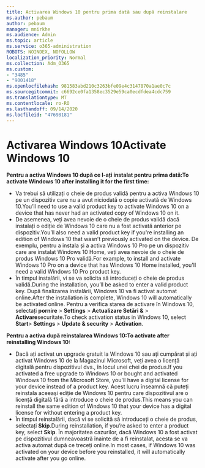 ```yaml
---
title: Activarea Windows 10 pentru prima dată sau după reinstalare
ms.author: pebaum
author: pebaum
manager: mnirkhe
ms.audience: Admin
ms.topic: article
ms.service: o365-administration
ROBOTS: NOINDEX, NOFOLLOW
localization_priority: Normal
ms.collection: Adm_O365
ms.custom:
- "3485"
- "9001418"
ms.openlocfilehash: 981583abd210c3263bfe09e4c3147870a1ae0c7c
ms.sourcegitcommit: c6692ce0fa1358ec3529e59ca0ecdfdea4cdc759
ms.translationtype: MT
ms.contentlocale: ro-RO
ms.lasthandoff: 09/14/2020
ms.locfileid: "47698181"
---
```

# <a name="activate-windows-10"></a><span data-ttu-id="2fe35-102">Activarea Windows 10</span><span class="sxs-lookup"><span data-stu-id="2fe35-102">Activate Windows 10</span></span>

<span data-ttu-id="2fe35-103">**Pentru a activa Windows 10 după ce l-ați instalat pentru prima dată:**</span><span class="sxs-lookup"><span data-stu-id="2fe35-103">**To activate Windows 10 after installing it for the first time:**</span></span>

- <span data-ttu-id="2fe35-104">Va trebui să utilizați o cheie de produs validă pentru a activa Windows 10 pe un dispozitiv care nu a avut niciodată o copie activată de Windows 10.</span><span class="sxs-lookup"><span data-stu-id="2fe35-104">You’ll need to use a valid product key to activate Windows 10 on a device that has never had an activated copy of Windows 10 on it.</span></span>
- <span data-ttu-id="2fe35-105">De asemenea, veți avea nevoie de o cheie de produs validă dacă instalați o ediție de Windows 10 care nu a fost activată anterior pe dispozitiv.</span><span class="sxs-lookup"><span data-stu-id="2fe35-105">You’ll also need a valid product key if you're installing an edition of Windows 10 that wasn’t previously activated on the device.</span></span> <span data-ttu-id="2fe35-106">De exemplu, pentru a instala și a activa Windows 10 Pro pe un dispozitiv care are instalat Windows 10 Home, veți avea nevoie de o cheie de produs Windows 10 Pro validă.</span><span class="sxs-lookup"><span data-stu-id="2fe35-106">For example, to install and activate Windows 10 Pro on a device that has Windows 10 Home installed, you'll need a valid Windows 10 Pro product key.</span></span>
- <span data-ttu-id="2fe35-107">În timpul instalării, vi se va solicita să introduceți o cheie de produs validă.</span><span class="sxs-lookup"><span data-stu-id="2fe35-107">During the installation, you’ll be asked to enter a valid product key.</span></span> <span data-ttu-id="2fe35-108">După finalizarea instalării, Windows 10 va fi activat automat online.</span><span class="sxs-lookup"><span data-stu-id="2fe35-108">After the installation is complete, Windows 10 will automatically be activated online.</span></span> <span data-ttu-id="2fe35-109">Pentru a verifica starea de activare în Windows 10, selectați **pornire** >  **Settings**  >  **Actualizare Setări &**  >  **Activare**securitate.</span><span class="sxs-lookup"><span data-stu-id="2fe35-109">To check activation status in Windows 10, select **Start**> **Settings** > **Update & security** > **Activation**.</span></span>

<span data-ttu-id="2fe35-110">**Pentru a activa după reinstalarea Windows 10:**</span><span class="sxs-lookup"><span data-stu-id="2fe35-110">**To activate after reinstalling Windows 10:**</span></span>

- <span data-ttu-id="2fe35-111">Dacă ați activat un upgrade gratuit la Windows 10 sau ați cumpărat și ați activat Windows 10 de la Magazinul Microsoft, veți avea o licență digitală pentru dispozitivul dvs., în locul unei chei de produs.</span><span class="sxs-lookup"><span data-stu-id="2fe35-111">If you activated a free upgrade to Windows 10 or bought and activated Windows 10 from the Microsoft Store, you'll have a digital license for your device instead of a product key.</span></span> <span data-ttu-id="2fe35-112">Acest lucru înseamnă că puteți reinstala aceeași ediție de Windows 10 pentru care dispozitivul are o licență digitală fără a introduce o cheie de produs.</span><span class="sxs-lookup"><span data-stu-id="2fe35-112">This means you can reinstall the same edition of Windows 10 that your device has a digital license for without entering a product key.</span></span>
- <span data-ttu-id="2fe35-113">În timpul reinstalării, dacă vi se solicită să introduceți o cheie de produs, selectați **Skip**.</span><span class="sxs-lookup"><span data-stu-id="2fe35-113">During reinstallation, if you’re asked to enter a product key, select **Skip**.</span></span> <span data-ttu-id="2fe35-114">În majoritatea cazurilor, dacă Windows 10 a fost activat pe dispozitivul dumneavoastră înainte de a fi reinstalat, acesta se va activa automat după ce treceți online.</span><span class="sxs-lookup"><span data-stu-id="2fe35-114">In most cases, if Windows 10 was activated on your device before you reinstalled, it will automatically activate after you go online.</span></span>
